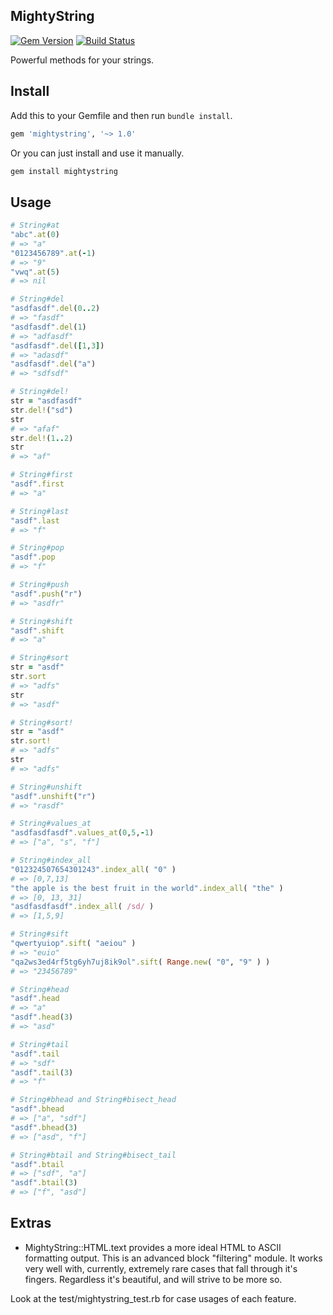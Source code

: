 ## MightyString
[![Gem Version](https://badge.fury.io/rb/mightystring.svg)](http://badge.fury.io/rb/mightystring)
[![Build Status](https://travis-ci.org/danielpclark/MightyString.svg?branch=master)](https://travis-ci.org/danielpclark/MightyString)

Powerful methods for your strings.

## Install

Add this to your Gemfile and then run `bundle install`.
```ruby
gem 'mightystring', '~> 1.0'
```

Or you can just install and use it manually.
```ruby
gem install mightystring
```
## Usage

```ruby
# String#at
"abc".at(0)
# => "a"
"0123456789".at(-1)
# => "9"
"vwq".at(5)
# => nil

# String#del
"asdfasdf".del(0..2)
# => "fasdf"
"asdfasdf".del(1)
# => "adfasdf"
"asdfasdf".del([1,3])
# => "adasdf"
"asdfasdf".del("a")
# => "sdfsdf"

# String#del!
str = "asdfasdf"
str.del!("sd")
str
# => "afaf"
str.del!(1..2)
str
# => "af"

# String#first
"asdf".first
# => "a"

# String#last
"asdf".last
# => "f"

# String#pop
"asdf".pop
# => "f"

# String#push
"asdf".push("r")
# => "asdfr"

# String#shift
"asdf".shift
# => "a"

# String#sort
str = "asdf"
str.sort
# => "adfs"
str
# => "asdf"

# String#sort!
str = "asdf"
str.sort!
# => "adfs"
str
# => "adfs"

# String#unshift
"asdf".unshift("r")
# => "rasdf"

# String#values_at
"asdfasdfasdf".values_at(0,5,-1)
# => ["a", "s", "f"]

# String#index_all
"012324507654301243".index_all( "0" )
# => [0,7,13]
"the apple is the best fruit in the world".index_all( "the" )
# => [0, 13, 31]
"asdfasdfasdf".index_all( /sd/ )
# => [1,5,9]

# String#sift
"qwertyuiop".sift( "aeiou" )
# => "euio"
"qa2ws3ed4rf5tg6yh7uj8ik9ol".sift( Range.new( "0", "9" ) )
# => "23456789"

# String#head
"asdf".head
# => "a"
"asdf".head(3)
# => "asd"

# String#tail
"asdf".tail
# => "sdf"
"asdf".tail(3)
# => "f"

# String#bhead and String#bisect_head
"asdf".bhead
# => ["a", "sdf"]
"asdf".bhead(3)
# => ["asd", "f"]

# String#btail and String#bisect_tail
"asdf".btail
# => ["sdf", "a"]
"asdf".btail(3)
# => ["f", "asd"]
```

## Extras
 * MightyString::HTML.text provides a more ideal HTML to ASCII formatting output.  This is an advanced block "filtering" module.  It works very well with, currently, extremely rare cases that fall through it's fingers.  Regardless it's beautiful, and will strive to be more so.
 
Look at the test/mightystring_test.rb for case usages of each feature.
